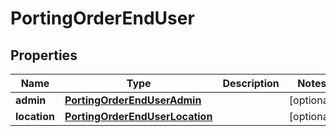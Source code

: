 

# PortingOrderEndUser


## Properties

| Name | Type | Description | Notes |
|------------ | ------------- | ------------- | -------------|
|**admin** | [**PortingOrderEndUserAdmin**](PortingOrderEndUserAdmin.md) |  |  [optional] |
|**location** | [**PortingOrderEndUserLocation**](PortingOrderEndUserLocation.md) |  |  [optional] |



